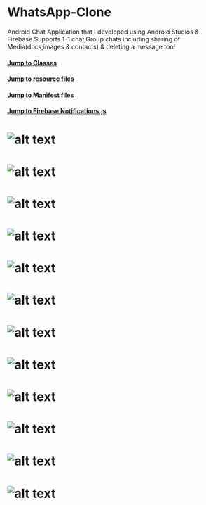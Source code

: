 # WhatsApp-Clone
 Android Chat Application that I developed using Android Studios & Firebase.Supports 1-1 chat,Group chats including sharing of Media(docs,images & contacts) & deleting a message too!

#### [Jump to Classes](https://github.com/beerwithstraw/WhatsApp-Clone-Android/tree/master/WhatsApp/app/src/main/java/com/github/markpairdha/whatsapp)
#### [Jump to resource files](https://github.com/beerwithstraw/WhatsApp-Clone-Android/tree/master/WhatsApp/app/src/main/res/layout)
#### [Jump to Manifest files](https://github.com/beerwithstraw/WhatsApp-Clone-Android/blob/master/WhatsApp/app/src/main/AndroidManifest.xml)
#### [Jump to Firebase Notifications.js](https://github.com/beerwithstraw/WhatsApp-Clone-Android/blob/master/Notification/functions/index.js)

# ![alt text](https://github.com/markpairdha/WhatsApp-Clone-Android/blob/master/snaps/chat01.png)
# ![alt text](https://github.com/markpairdha/WhatsApp-Clone-Android/blob/master/snaps/chat1.png)
# ![alt text](https://github.com/markpairdha/WhatsApp-Clone-Android/blob/master/snaps/groups.png)
# ![alt text](https://github.com/markpairdha/WhatsApp-Clone-Android/blob/master/snaps/overview.png)
# ![alt text](https://github.com/markpairdha/WhatsApp-Clone-Android/blob/master/snaps/requests.png)
# ![alt text](https://github.com/markpairdha/WhatsApp-Clone-Android/blob/master/snaps/storage.png)
# ![alt text](https://github.com/markpairdha/WhatsApp-Clone-Android/blob/master/snaps/firebase-init.png)
# ![alt text](https://github.com/markpairdha/WhatsApp-Clone-Android/blob/master/snaps/firebase-cli.png)
# ![alt text](https://github.com/markpairdha/WhatsApp-Clone-Android/blob/master/snaps/js.png)
# ![alt text](https://github.com/markpairdha/WhatsApp-Clone-Android/blob/master/snaps/deploy.png)
# ![alt text](https://github.com/markpairdha/WhatsApp-Clone-Android/blob/master/snaps/functions.png)
# ![alt text](https://github.com/markpairdha/WhatsApp-Clone-Android/blob/master/snaps/health.png)
